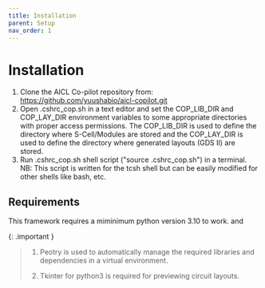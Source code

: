 ```yaml
---
title: Installation
parent: Setup
nav_order: 1
---
```


# Installation
1. Clone the AICL Co-pilot repository from: https://github.com/yuushabio/aicl-copilot.git
2. Open .cshrc_cop.sh in a text editor and set the COP_LIB_DIR and COP_LAY_DIR environment variables to some appropriate directories with proper access permissions. The COP_LIB_DIR is used to define the directory where S-Cell/Modules are stored and the COP_LAY_DIR is used to define the directory where generated layouts (GDS II) are stored.
3. Run .cshrc_cop.sh shell script ("source .cshrc_cop.sh") in a terminal. NB: This script is written for the tcsh shell but can be easily modified for other shells like bash, etc.

## Requirements

This framework requires a miminimum python version 3.10 to work. and 

{: .important }
> 1. Peotry is used to automatically manage the required libraries and dependencies in a virtual environment.
>
> 2. Tkinter for python3 is required for previewing circuit layouts.
